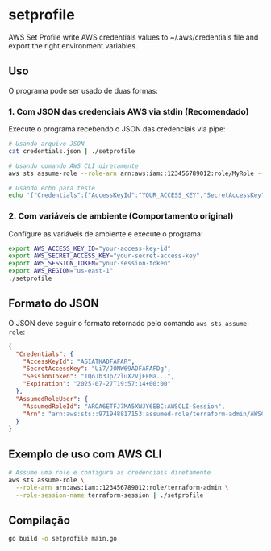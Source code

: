 # setprofile

AWS Set Profile write AWS credentials values to ~/.aws/credentials file and export the right environment variables.

## Uso

O programa pode ser usado de duas formas:

### 1. Com JSON das credenciais AWS via stdin (Recomendado)

Execute o programa recebendo o JSON das credenciais via pipe:

```bash
# Usando arquivo JSON
cat credentials.json | ./setprofile

# Usando comando AWS CLI diretamente
aws sts assume-role --role-arn arn:aws:iam::123456789012:role/MyRole --role-session-name MySession | ./setprofile

# Usando echo para teste
echo '{"Credentials":{"AccessKeyId":"YOUR_ACCESS_KEY","SecretAccessKey":"YOUR_SECRET_KEY","SessionToken":"YOUR_SESSION_TOKEN","Expiration":"2025-07-27T19:57:14+00:00"},"AssumedRoleUser":{"AssumedRoleId":"YOUR_ROLE_ID","Arn":"YOUR_ARN"}}' | ./setprofile
```

### 2. Com variáveis de ambiente (Comportamento original)

Configure as variáveis de ambiente e execute o programa:

```bash
export AWS_ACCESS_KEY_ID="your-access-key-id"
export AWS_SECRET_ACCESS_KEY="your-secret-access-key"
export AWS_SESSION_TOKEN="your-session-token"
export AWS_REGION="us-east-1"
./setprofile
```

## Formato do JSON

O JSON deve seguir o formato retornado pelo comando `aws sts assume-role`:

```json
{
  "Credentials": {
    "AccessKeyId": "ASIATKADFAFAR",
    "SecretAccessKey": "Ui7/JONW69ADFAFAFDg",
    "SessionToken": "IQoJb3JpZ2luX2VjEFMa...",
    "Expiration": "2025-07-27T19:57:14+00:00"
  },
  "AssumedRoleUser": {
    "AssumedRoleId": "AROA6ETFJ7MA5XWJY6EBC:AWSCLI-Session",
    "Arn": "arn:aws:sts::971948817153:assumed-role/terraform-admin/AWSCLI-Session"
  }
}
```

## Exemplo de uso com AWS CLI

```bash
# Assume uma role e configura as credenciais diretamente
aws sts assume-role \
  --role-arn arn:aws:iam::123456789012:role/terraform-admin \
  --role-session-name terraform-session | ./setprofile
```

## Compilação

```bash
go build -o setprofile main.go
```